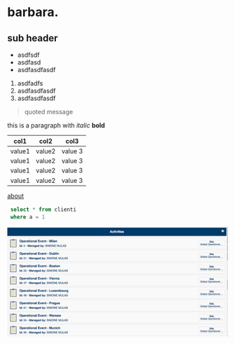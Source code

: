 # barbara.

## sub header

* asdfsdf
* asdfasd
* asdfasdfasdf

1. asdfadfs
2. asdfasdfasdf
3. asdfasdfasdf

> quoted message

this is a paragraph with _italic_ __bold__


col1     |   col2     |  col3
---------|------------|--------------
value1   | value2     | value 3
value1   | value2     | value 3
value1   | value2     | value 3
value1   | value2     | value 3

[about](about.md)

```sql
 select * from clienti
 where a = 1
```

![](./images/activities.png)

